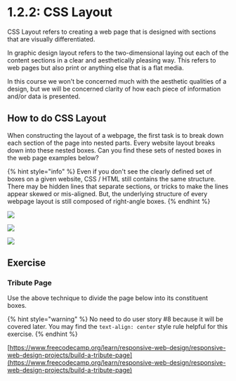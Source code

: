 # 1.2.2: CSS Layout

CSS Layout refers to creating a web page that is designed with sections that are visually differentiated.

In graphic design layout refers to the two-dimensional laying out each of the content sections in a clear and aesthetically pleasing way. This refers to web pages but also print or anything else that is a flat media.

In this course we won't be concerned much with the aesthetic qualities of a design, but we will be concerned clarity of how each piece of information and/or data is presented.

## How to do CSS Layout

When constructing the layout of a webpage, the first task is to break down each section of the page into nested parts. Every website layout breaks down into these nested boxes. Can you find these sets of nested boxes in the web page examples below?

{% hint style="info" %}
Even if you don't see the clearly defined set of boxes on a given website, CSS / HTML still contains the same structure. There may be hidden lines that separate sections, or tricks to make the lines appear skewed or mis-aligned. But, the underlying structure of every webpage layout is still composed of right-angle boxes.
{% endhint %}

![](../../../.gitbook/assets/layout.gif)

![](../../../.gitbook/assets/zillow-desk.png)

![](../../../.gitbook/assets/adobe.com.png)

## Exercise

### Tribute Page

Use the above technique to divide the page below into its constituent boxes.

{% hint style="warning" %}
No need to do user story #8 because it will be covered later. You may find the `text-align: center` style rule helpful for this exercise.
{% endhint %}

[https://www.freecodecamp.org/learn/responsive-web-design/responsive-web-design-projects/build-a-tribute-page](https://www.freecodecamp.org/learn/responsive-web-design/responsive-web-design-projects/build-a-tribute-page)

